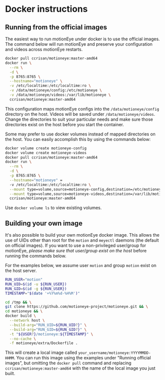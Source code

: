 # Docker instructions

## Running from the official images

The easiest way to run motionEye under docker is to use the official images.
The command below will run motionEye and preserve your configuration and videos
across motionEye restarts.

```bash
docker pull ccrisan/motioneye:master-amd64
docker run \
  --rm \
  -d \
  -p 8765:8765 \
  --hostname="motioneye" \
  -v /etc/localtime:/etc/localtime:ro \
  -v /data/motioneye/config:/etc/motioneye \
  -v /data/motioneye/videos:/var/lib/motioneye \
  ccrisan/motioneye:master-amd64
```

This configuration maps motionEye configs into the `/data/motioneye/config`
directory on the host. Videos will be saved under `/data/motioneye/videos`.
Change the directories to suit your particular needs and make sure those
directories exist on the host before you start the container.

Some may prefer to use docker volumes instead of mapped directories on the
host. You can easily accomplish this by using the commands below:

```bash
docker volume create motioneye-config
docker volume create motioneye-videos
docker pull ccrisan/motioneye:master-amd64
docker run \
  --rm \
  -d \
  -p 8765:8765 \
  --hostname="motioneye" =
  -v /etc/localtime:/etc/localtime:ro \
  --mount type=volume,source=motioneye-config,destination=/etc/motioneye \
  --mount type=volume,source=motioneye-videos,destination=/var/lib/motioneye \
  ccrisan/motioneye:master-amd64
```

Use `docker volume ls` to view existing volumes.

## Building your own image

It's also possible to build your own motionEye docker image. This allows the
use of UIDs other than root for the `motion` and `meyectl` daemons (the default
on official images). If you want to use a non-privileged user/group for
motionEye, *please make sure that user/group exist on the host* before running
the commands below.

For the examples below, we assume user `motion` and group `motion` exist on the host server.

```bash
RUN_USER="motion"
RUN_UID=$(id -u ${RUN_USER})
RUN_GID=$(id -g ${RUN_USER})
TIMESTAMP="$(date '+%Y%m%d-%H%M')"

cd /tmp && \
git clone https://github.com/motioneye-project/motioneye.git && \
cd motioneye && \
docker build \
  --network host \
  --build-arg="RUN_UID=${RUN_UID?}" \
  --build-arg="RUN_GID=${RUN_GID?}" \
  -t "${USER?}/motioneye:${TIMESTAMP}" \
  --no-cache \
  -f motioneye/extra/Dockerfile .
```

This will create a local image called `your_username/motioneye:YYYYMMDD-HHMM`.
You can run this image using the examples under "Running official images", but
omitting the `docker pull` command and replacing
`ccrisan/motioneye:master-amd64` with the name of the local image you just built.


